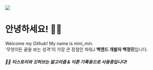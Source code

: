 <img src="https://capsule-render.vercel.app/api?type=Waving&color=timeGradient&height=200&section=header&text=Mini_min🕊️&animation=fadeIn&fontSize=50&fontColor=FFFFFF&fontAlignY=40" />

# 안녕하세요! 👋🏻
Welcome my Github! My name is mini_min.
<br>
'무엇이든 끝을 보는 성격'이 가장 큰 장점인 파워J **백엔드 개발자 백정민**입니다. 


##### 💪🏻 티스토리와 깃허브는 알고리즘 & 이론 **기록용으로 사용중입니다!**


<!--
**jm-Back/jm-back** is a ✨ _special_ ✨ repository because its `README.md` (this file) appears on your GitHub profile.

Here are some ideas to get you started:

- 🔭 I’m currently working on ...
- 🌱 I’m currently learning ...
- 👯 I’m looking to collaborate on ...
- 🤔 I’m looking for help with ...
- 💬 Ask me about ...
- 📫 How to reach me: ...
- 😄 Pronouns: ...
- ⚡ Fun fact: ...
-->


